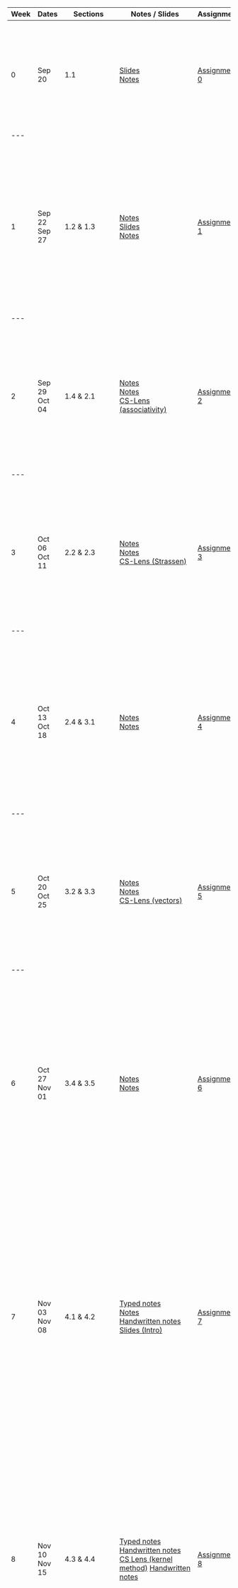 
| Week | Dates | Sections | Notes / Slides | Assignment | Solution | Bonus | Learning Goals |
| ---- | ---- | ---- | ---- | ---- | ---- | ---- | ---- |
| 0 | Sep 20 | 1.1 | [Slides](https://ti.inf.ethz.ch/ew/courses/LA23/slides/Intro_handout.pdf)  <br>[Notes](https://ti.inf.ethz.ch/ew/courses/LA23/tablet_notes/230920.pdf) | [Assignment 0](https://ti.inf.ethz.ch/ew/courses/LA23/assignments/assignment_0.pdf) | [Solution 0](https://ti.inf.ethz.ch/ew/courses/LA23/assignments/solution_0.pdf) | [Bonus 0](https://moodle-app2.let.ethz.ch/mod/quiz/view.php?id=932660) | basic vector operations (in R^n): add two vectors, multiply a vector with a scalar, compute linear combinations of two or more vectors; visualize and understand these operations geometrically |
| --- |  |  |  |  |  |  |  |
| 1 | Sep 22 Sep 27 | 1.2 & 1.3 | [Notes](https://ti.inf.ethz.ch/ew/courses/LA23/tablet_notes/230922.pdf)  <br>[Slides](https://ti.inf.ethz.ch/ew/courses/LA23/slides/perpendicular_handout.pdf)  <br>[Notes](https://ti.inf.ethz.ch/ew/courses/LA23/tablet_notes/230927.pdf) | [Assignment 1](https://ti.inf.ethz.ch/ew/courses/LA23/assignments/assignment_1.pdf) | [Solution 1](https://ti.inf.ethz.ch/ew/courses/LA23/assignments/solution_1.pdf) | [Bonus 1](https://moodle-app2.let.ethz.ch/mod/assign/view.php?id=944075) | compute with vectors: scalar product, length, cosine formula, Cauchy-Schwarz inequality, triangle inequality, perpendicular vectors, hyperplanes; compute with matrices: matrix-vector multiplication, column space, row space, rank; define linear independence of vectors in three different ways |
| --- |  |  |  |  |  |  |  |
| 2 | Sep 29 Oct 04 | 1.4 & 2.1 | [Notes](https://ti.inf.ethz.ch/ew/courses/LA23/tablet_notes/230929.pdf)  <br>[Notes](https://ti.inf.ethz.ch/ew/courses/LA23/tablet_notes/231004.pdf)  <br>[CS-Lens (associativity)](https://ti.inf.ethz.ch/ew/courses/LA23/slides/associativity_handout.pdf) | [Assignment 2](https://ti.inf.ethz.ch/ew/courses/LA23/assignments/assignment_2.pdf) | [Solution 2](https://ti.inf.ethz.ch/ew/courses/LA23/assignments/solution_2.pdf) | [Bonus 2](https://moodle-app2.let.ethz.ch/mod/quiz/view.php?id=932983) | perform matrix multiplication, including matrix- vector, vector-matrix, scalar and outer product, distributivity, associativity; explain the CR decomposition; do elimination and back substitution on systems of linear equations; explain when and why this works or fails |
| --- |  |  |  |  |  |  |  |
| 3 | Oct 06 Oct 11 | 2.2 & 2.3 | [Notes](https://ti.inf.ethz.ch/ew/courses/LA23/tablet_notes/231006.pdf)  <br>[Notes](https://ti.inf.ethz.ch/ew/courses/LA23/tablet_notes/231011.pdf)  <br>[CS-Lens (Strassen)](https://ti.inf.ethz.ch/ew/courses/LA23/slides/Strassen_handout.pdf) | [Assignment 3](https://ti.inf.ethz.ch/ew/courses/LA23/assignments/assignment_3.pdf) | [Solution 3](https://ti.inf.ethz.ch/ew/courses/LA23/assignments/solution_3.pdf) | [Bonus 3](https://moodle-app2.let.ethz.ch/mod/quiz/view.php?id=932665) | define the inverse of a matrix; compute inverses of 2 × 2 matrices; characterize when the inverse exists (The Inverse Theorem); invert a product of matrices; count operations during elimination and back substitution; derive and explain the LU factorization from elimination |
| --- |  |  |  |  |  |  |  |
| 4 | Oct 13  <br>Oct 18 | 2.4 & 3.1 | [Notes](https://ti.inf.ethz.ch/ew/courses/LA23/tablet_notes/231013.pdf)  <br>[Notes](https://ti.inf.ethz.ch/ew/courses/LA23/tablet_notes/231018.pdf) | [Assignment 4](https://ti.inf.ethz.ch/ew/courses/LA23/assignments/assignment_4.pdf) | [Solution 4](https://ti.inf.ethz.ch/ew/courses/LA23/assignments/solution_4.pdf) | [Bonus 4](https://moodle-app2.let.ethz.ch/mod/quiz/view.php?id=932664) | define and work with permutation matrices, transposed and symmetric matrices; derive and explain the PA=LU factorization and the symmetric LU factorization; explain the concept of a vector space; give an example that is not R^n; define and identify subspaces; explain when vectors span a subspace / form a basis of it |
| --- |  |  |  |  |  |  |  |
| 5 | Oct 20  <br>Oct 25 | 3.2 & 3.3 | [Notes](https://ti.inf.ethz.ch/ew/courses/LA23/tablet_notes/231020.pdf)  <br>[Notes](https://ti.inf.ethz.ch/ew/courses/LA23/tablet_notes/231025.pdf)  <br>[CS-Lens (vectors)](https://ti.inf.ethz.ch/ew/courses/LA23/slides/vectors_handout.pdf) | [Assignment 5](https://ti.inf.ethz.ch/ew/courses/LA23/assignments/assignment_5.pdf) | [Solution 5](https://ti.inf.ethz.ch/ew/courses/LA23/assignments/solution_5.pdf) | [Bonus 5](https://moodle-app2.let.ethz.ch/mod/quiz/view.php?id=932985) | define the nullspace of a matrix; explain reduced row echelon form (rref); compute a basis for the nullspace of a matrix in rref; compute the rref of a given m x n matrix A; explain why it equals R in A=CR; solve Ax=b by elimination to rref; read off all solutions; count the number of solutions |
| --- |  |  |  |  |  |  |  |
| 6 | Oct 27  <br>Nov 01 | 3.4 & 3.5 | [Notes](https://ti.inf.ethz.ch/ew/courses/LA23/tablet_notes/231027.pdf)  <br>[Notes](https://ti.inf.ethz.ch/ew/courses/LA23/tablet_notes/231101.pdf) | [Assignment 6](https://ti.inf.ethz.ch/ew/courses/LA23/assignments/assignment_6.pdf) | [Solution 6](https://ti.inf.ethz.ch/ew/courses/LA23/assignments/solution_6.pdf) | [Bonus 6](https://moodle-app2.let.ethz.ch/mod/quiz/view.php?id=932677) | prove that every vector of a subspace is a unique combination of basis vectors, and that every basis has the same number of vectors; define the dimension of a subspace; compute bases for given subspaces; define the four fundamental subspaces of a matrix: column space, row space, nullspace, left nullspace; compute their dimensions, depending on shape and rank of the matrix |
| 7 | Nov 03  <br>Nov 08 | 4.1 & 4.2 | [Typed notes](https://ti.inf.ethz.ch/ew/courses/LA23/notes_part_II.pdf)  <br>[Notes](https://ti.inf.ethz.ch/ew/courses/LA23/tablet_notes/231103.pdf)  <br>[Handwritten notes](https://ti.inf.ethz.ch/ew/courses/LA23/tablet_notes/231108.pdf)  <br>[Slides (Intro)](https://ti.inf.ethz.ch/ew/courses/LA23/slides/LA-Introductions.pdf) | [Assignment 7](https://ti.inf.ethz.ch/ew/courses/LA23/assignments/assignment_7.pdf) | [Solution 7](https://ti.inf.ethz.ch/ew/courses/LA23/assignments/solution_7.pdf) | [Bonus 7](https://moodle-app2.let.ethz.ch/mod/quiz/view.php?id=934144) | define orthogonal subspaces; prove that nullspace and row space of a matrix are orthogonal; argue about dimensions of two orthogonal subspaces; define orthogonal complement and explain its three different characterizations; explain the big picture;<br><br>Define Projection, Derive formula for Projection on a subspace, Compute the Projection Matrix. Show that when A has independent columns, A^TA is invertible and symmetric. |
| 8 | Nov 10  <br>Nov 15 | 4.3 & 4.4 | [Typed notes](https://ti.inf.ethz.ch/ew/courses/LA23/notes_part_II.pdf)  <br>[Handwritten notes](https://ti.inf.ethz.ch/ew/courses/LA23/tablet_notes/231110.pdf)  <br>[CS Lens (kernel method)](https://ti.inf.ethz.ch/ew/courses/LA23/slides/CS_Lens_kernels.pdf) [Handwritten notes](https://ti.inf.ethz.ch/ew/courses/LA23/tablet_notes/231115.pdf) | [Assignment 8](https://ti.inf.ethz.ch/ew/courses/LA23/assignments/assignment_8.pdf) | [Solution 8](https://ti.inf.ethz.ch/ew/courses/LA23/assignments/solution_8.pdf) | [Bonus 8](https://moodle-app2.let.ethz.ch/mod/quiz/view.php?id=974240) | Define Least Squares solution, derive Normal equations, compute a least squares solution. Use Least Squares to fit a line to points (linear regression). rank(A^TA)=rank(A).<br><br>Orthogonal vectors, Orthonormal vectors. Orthogonal Matrices. Orthogonal matrices preserve norm and inner-product. Projections with orthonormal bases. Build an orthonormal basis with Gram-Schmidt (and show correctness of Gram-Schmidt). |
| 9 | Nov 17  <br>Nov 22 | 4.5 | [Typed notes](https://ti.inf.ethz.ch/ew/courses/LA23/notes_part_II.pdf)  <br>[Handwritten notes](https://ti.inf.ethz.ch/ew/courses/LA23/tablet_notes/231117.pdf)  <br>[CS Lens (Networks and LA)](https://ti.inf.ethz.ch/ew/courses/LA23/slides/CS_Lens_Graphs1.pdf) [Handwritten notes](https://ti.inf.ethz.ch/ew/courses/LA23/tablet_notes/231122.pdf) | [Assignment 9](https://ti.inf.ethz.ch/ew/courses/LA23/assignments/assignment_9.pdf) | [Solution 9](https://ti.inf.ethz.ch/ew/courses/LA23/assignments/solution_9.pdf) | [Bonus 9](https://moodle-app2.let.ethz.ch/mod/quiz/view.php?id=979105) | QR decomposition. Projections, and least squares, with QR decomposition. Pseudo-inverse, definition and properties. Pseudo-inverse and least squares for full column rank matrices. Pseudo-inverse and minimum norm solution for full row rank matrices. Linear transformations, Visualizing linear transformations in 2d. Properties of Linear Transformations. Matrix representation of linear transformations. |
| 10 | Nov 24  <br>Nov 27 | 5.0 & 5.1 | [Typed notes](https://ti.inf.ethz.ch/ew/courses/LA23/notes_part_II.pdf)  <br>[Handwritten notes](https://ti.inf.ethz.ch/ew/courses/LA23/tablet_notes/231124.pdf) [Handwritten notes](https://ti.inf.ethz.ch/ew/courses/LA23/tablet_notes/231129.pdf) | [Assignment 10](https://ti.inf.ethz.ch/ew/courses/LA23/assignments/assignment_10.pdf) | [Solution 10](https://ti.inf.ethz.ch/ew/courses/LA23/assignments/solution_10.pdf) | [Bonus 10](https://moodle-app2.let.ethz.ch/mod/quiz/view.php?id=982935) | Linear trasformatios, examples of transformations that are linear, examples of transformations that are not linear. Determinant and its properties, definition via permutations, connection to matrix inverse, co-factors and the determinant, Cramer's rule, determinant of orthogonal matrices, determinant of triangular matrices, arguing about the determinant. |
| 11 | Dec 01  <br>Dec 06 | 6.0 & 6.1 | [Typed notes](https://ti.inf.ethz.ch/ew/courses/LA23/notes_part_II.pdf)  <br>[Handwritten notes](https://ti.inf.ethz.ch/ew/courses/LA23/tablet_notes/231201.pdf)  <br>[Handwritten notes](https://ti.inf.ethz.ch/ew/courses/LA23/tablet_notes/231206.pdf)  <br>[CS Lens (PageRank)](https://ti.inf.ethz.ch/ew/courses/LA23/slides/CS_Lens_PageRank.pdf) | [Assignment 11](https://ti.inf.ethz.ch/ew/courses/LA23/assignments/assignment_11.pdf) | [Solution 11](https://ti.inf.ethz.ch/ew/courses/LA23/assignments/solution_11.pdf) | [Bonus 11](https://moodle-app2.let.ethz.ch/mod/quiz/view.php?id=987313) | Complex numbers, calculations with complex numbers, conversion between cartesian form and polar form, Euler's formula. Fundamental theorem of algebra, roots of polynomials. Complex-valued vectors and matrices. Eigenvalues and eigenvectors, characteristic polynomial, algebraic multiplicity, finding eigenvalues and eigenvectors, properties of eigenvalues and eigenvectors. Linear independence of eigenvectors corresponding to distinct eigenvalues. Determinant, trace, and connection to eigenvalues. |
| --- |  |  |  |  |  |  |  |
| 12 | Dec 08  <br>Dec 13 | 6.1 - 6.3 | [Typed notes](https://ti.inf.ethz.ch/ew/courses/LA23/notes_part_II.pdf)  <br>[Handwritten notes](https://ti.inf.ethz.ch/ew/courses/LA23/tablet_notes/231208.pdf) [Handwritten notes](https://ti.inf.ethz.ch/ew/courses/LA23/tablet_notes/231213.pdf) | [Assignment 12](https://ti.inf.ethz.ch/ew/courses/LA23/assignments/assignment_12.pdf) | [Solution 12](https://ti.inf.ethz.ch/ew/courses/LA23/assignments/solution_12.pdf) | [Bonus 12](https://moodle-app2.let.ethz.ch/mod/quiz/view.php?id=989759) | Eigenvalues an eigenvectors of rotations and other linear transformations. Eigenvalues and eigenvectors of orthogonal matrices. Eigenvalues and eigenvectors of diagonal matrices. Eigenvalues and eigenvectors of projection matrices. Repeated eigenvalues and geometric multiplicity. Linear independence of eigenvectors, complete sets of real eigenvectors. Change of basis, change of basis matrix. Diagonalization, diagonalizable matrices. Similar matrices, eigenvalues of similar matrices. Spectral theorem: eigenvalues and eigenvectors of symmetric matrices. |
| 13 | Dec 15  <br>Dec 20 | 6.3 &  <br>7.1 - 7.2 | [Typed notes](https://ti.inf.ethz.ch/ew/courses/LA23/notes_part_II.pdf) [Handwritten notes](https://ti.inf.ethz.ch/ew/courses/LA23/tablet_notes/231215.pdf) [Handwritten notes](https://ti.inf.ethz.ch/ew/courses/LA23/tablet_notes/231220.pdf) | [Assignment 13](https://ti.inf.ethz.ch/ew/courses/LA23/assignments/assignment_13.pdf) | [Solution 13](https://ti.inf.ethz.ch/ew/courses/LA23/assignments/solution_13.pdf) | [Bonus 13](https://moodle-app2.let.ethz.ch/mod/quiz/view.php?id=992093) | Proof of spectral theorem. Rayleigh quotients and their connection to eigenvalues of symmetric matrices. Positive definite matrices, positive semidefinite matrices, Gram matrices. Cholesky decomposition. Singular value decomposition (SVD), derivation of singular value decomposition, connection to eigenvalue decomposition of A^TA and AA^T, compact form of singular value decomposition. Singular values, left singular vectors, right singular vectors. |
| 14 | Dec 22 | [CS Lens (Linear Programming)](https://ti.inf.ethz.ch/ew/courses/LA23/slides/LP_handout.pdf) |  | [Mock Exam](https://ti.inf.ethz.ch/ew/courses/LA23/mock_exam.pdf) |  |  |  |